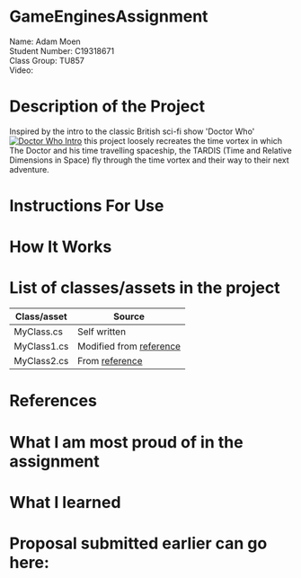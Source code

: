 # GameEnginesAssignment  
Name: Adam Moen  
Student Number: C19318671  
Class Group: TU857  
Video:  
# Description of the Project  
Inspired by the intro to the classic British sci-fi show 'Doctor Who' [![Doctor Who Intro ](https://img.youtube.com/vi/1fnzcAFy8d8&ab_channel=DoctorWho/0.jpg)](https://www.youtube.com/watch?v=1fnzcAFy8d8&ab_channel=DoctorWho)
this project loosely recreates the time vortex in which The Doctor and his time travelling spaceship, the TARDIS (Time and Relative Dimensions in Space) fly through the
time vortex and their way to their next adventure.
# Instructions For Use
# How It Works
# List of classes/assets in the project
| Class/asset | Source |
|-----------|-----------|
| MyClass.cs | Self written |
| MyClass1.cs | Modified from [reference]() |
| MyClass2.cs | From [reference]() |
# References
# What I am most proud of in the assignment
# What I learned
# Proposal submitted earlier can go here:

